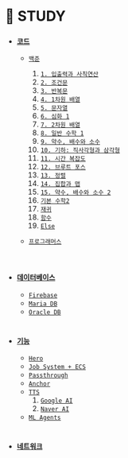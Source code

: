 # 🐜 STUDY

 - ### [`코드`](https://github.com/thswhdrjs/Stduy/tree/main/Code)
    - [`백준`](https://github.com/thswhdrjs/Stduy/tree/main/Code/%EB%B0%B1%EC%A4%80)
      1. [`1. 입출력과 사칙연산`](https://github.com/thswhdrjs/Stduy/tree/main/Code/%EB%B0%B1%EC%A4%80/1_%EC%9E%85%EC%B6%9C%EB%A0%A5%EA%B3%BC%20%EC%82%AC%EC%B9%99%EC%97%B0%EC%82%B0)
      2. [`2. 조건문`](https://github.com/thswhdrjs/Stduy/tree/main/Code/%EB%B0%B1%EC%A4%80/2_%EC%A1%B0%EA%B1%B4%EB%AC%B8)
      3. [`3. 반복문`](https://github.com/thswhdrjs/Stduy/tree/main/Code/%EB%B0%B1%EC%A4%80/3_%EB%B0%98%EB%B3%B5%EB%AC%B8)
      4. [`4. 1차원 배열`](https://github.com/thswhdrjs/Stduy/tree/main/Code/%EB%B0%B1%EC%A4%80/4_1%EC%B0%A8%EC%9B%90%20%EB%B0%B0%EC%97%B4)
      5. [`5. 문자열`](https://github.com/thswhdrjs/Stduy/tree/main/Code/%EB%B0%B1%EC%A4%80/5_%EB%AC%B8%EC%9E%90%EC%97%B4)
      6. [`6. 심화 1`](https://github.com/thswhdrjs/Stduy/tree/main/Code/%EB%B0%B1%EC%A4%80/6_%EC%8B%AC%ED%99%94%201)
      7. [`7. 2차원 배열`]()
      8. [`8. 일반 수학 1`](https://github.com/thswhdrjs/Stduy/tree/main/Code/%EB%B0%B1%EC%A4%80/8_%EC%9D%BC%EB%B0%98%20%EC%88%98%ED%95%99%201)
      9. [`9. 약수, 배수와 소수`]()
      10. [`10. 기하: 직사각형과 삼각형`]()
      11. [`11. 시간 복잡도`]()
      12. [`12. 브루트 포스`](https://github.com/thswhdrjs/Stduy/tree/main/Code/%EB%B0%B1%EC%A4%80/12_%EB%B8%8C%EB%A3%A8%ED%8A%B8%20%ED%8F%AC%EC%8A%A4)
      13. [`13. 정렬`](https://github.com/thswhdrjs/Stduy/tree/main/Code/%EB%B0%B1%EC%A4%80/13_%EC%A0%95%EB%A0%AC)
      14. [`14. 집합과 맵`]()
      15. [`15. 약수, 배수와 소수 2`]()
      16. [`기본 수학2`](https://github.com/thswhdrjs/Stduy/tree/main/Code/%EB%B0%B1%EC%A4%80/%EA%B8%B0%EB%B3%B8%20%EC%88%98%ED%95%99%202)
      17. [`재귀`](https://github.com/thswhdrjs/Stduy/tree/main/Code/%EB%B0%B1%EC%A4%80/%EC%9E%AC%EA%B7%80)
      18. [`함수`](https://github.com/thswhdrjs/Stduy/tree/main/Code/%EB%B0%B1%EC%A4%80/%ED%95%A8%EC%88%98)
      19. [`Else`](https://github.com/thswhdrjs/Stduy/tree/main/Code/%EB%B0%B1%EC%A4%80/Else)

    - [`프로그래머스`]()
    <br>


  - ### [`데이터베이스`](https://github.com/thswhdrjs/Stduy/tree/main/DB)
    - [`Firebase`](https://github.com/thswhdrjs/Stduy/tree/main/DB/Firebase)
    - [`Maria DB`](https://github.com/thswhdrjs/Stduy/tree/main/DB/MriaDB)
    - [`Oracle DB`](https://github.com/thswhdrjs/Stduy/tree/main/DB/OracleDB)

    <br>


  - ### [`기능`](https://github.com/thswhdrjs/Stduy/tree/main/Function)
    - [`Hero`](https://github.com/thswhdrjs/Stduy/tree/main/Function/Hero)
    - [`Job System + ECS`](https://github.com/thswhdrjs/Stduy/tree/main/Function/JobSystem_2021.3.6f1_URP)
    - [`Passthrough`](https://github.com/thswhdrjs/Stduy/tree/main/Function/PassThrough)
    - [`Anchor`](https://github.com/thswhdrjs/Stduy/tree/main/Function/SharedSpatialTest)
    - [`TTS`](https://github.com/thswhdrjs/Stduy/tree/main/Function/TTS)
      1. [`Google AI`](https://github.com/thswhdrjs/Stduy/tree/main/Function/TTS/Test_Google_AI)
      2. [`Naver AI`](https://github.com/thswhdrjs/Stduy/tree/main/Function/TTS/Test_Naver_AI)
    - [`ML Agents`](https://github.com/thswhdrjs/Stduy/tree/main/Function/ml-agents-main)

    <br>


  - ### [`네트워크`](https://github.com/thswhdrjs/Stduy/tree/main/Network)